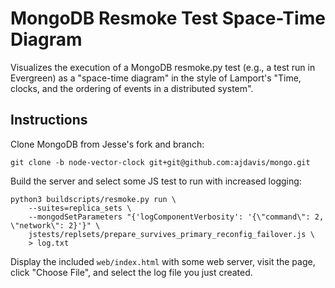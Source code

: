 MongoDB Resmoke Test Space-Time Diagram
=======================================

Visualizes the execution of a MongoDB resmoke.py test (e.g., a test run in
Evergreen) as a "space-time diagram" in the style of Lamport's "Time, clocks,
and the ordering of events in a distributed system".

Instructions
------------

Clone MongoDB from Jesse's fork and branch:
```
git clone -b node-vector-clock git+git@github.com:ajdavis/mongo.git
```

Build the server and select some JS test to run with increased logging:

```
python3 buildscripts/resmoke.py run \
    --suites=replica_sets \
    --mongodSetParameters "{'logComponentVerbosity': '{\"command\": 2, \"network\": 2}'}" \
    jstests/replsets/prepare_survives_primary_reconfig_failover.js \
    > log.txt
```

Display the included `web/index.html` with some web server, visit the page,
click "Choose File", and select the log file you just created.
